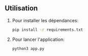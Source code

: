 ## Utilisation

1. Pour installer les dépendances:
   ```bash
   pip install -r requirements.txt
   
2. Pour lancer l'application:
   ```bash
   python3 app.py

